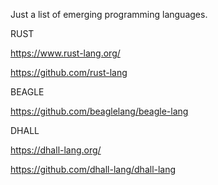 Just a list of emerging programming languages.

RUST

https://www.rust-lang.org/

https://github.com/rust-lang

BEAGLE

https://github.com/beaglelang/beagle-lang

DHALL

https://dhall-lang.org/

https://github.com/dhall-lang/dhall-lang

